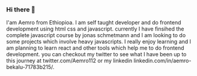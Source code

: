 ### Hi there 👋

I'am Aemro from Ethiopioa. I am self taught developer and do frontend development using html css and javascript. currently I have finsihed the complete javascript course by jonas schmetmann and I am looking to do some projects which involve heavy javascripts. I really enjoy learning and I am planning to learn react and other tools which help me to do frontend development. you can checkout my twitter to see what I have been up to this journey at twitter.com/Aemro112 or my linkedin linkedin.com/in/aemro-bekalu-71783b215/.


